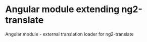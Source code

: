 # Angular module extending ng2-translate

Angular module - external translation loader for ng2-translate

